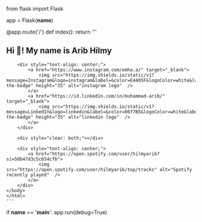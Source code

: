 from flask import Flask

app = Flask(__name__)

@app.route('/')
def index():
    return '''
    <html>
    <head>
        <title>Profile</title>
    </head>
    <body>
        <h2 style="text-align: left;">Hi 👋! My name is Arib Hilmy</h2>

        <div style="text-align: center;">
            <a href="https://www.instagram.com/emha.a/" target="_blank">
                <img src="https://img.shields.io/static/v1?message=Instagram&logo=instagram&label=&color=E4405F&logoColor=white&labelColor=&style=for-the-badge" height="35" alt="instagram logo"  />
            </a>
            <a href="https://id.linkedin.com/in/muhammad-arib/" target="_blank">
                <img src="https://img.shields.io/static/v1?message=LinkedIn&logo=linkedin&label=&color=0077B5&logoColor=white&labelColor=&style=for-the-badge" height="35" alt="linkedin logo"  />
            </a>
        </div>

        <div style="clear: both;"></div>

        <div style="text-align: center;">
            <a href="https://open.spotify.com/user/hilmyarib?si=50b47d3c5c654cfb">
                <img src="https://open.spotify.com/user/hilmyarib/top/tracks" alt="Spotify recently played"  />
            </a>
        </div>
    </body>
    </html>
    '''

if __name__ == '__main__':
    app.run(debug=True)
